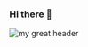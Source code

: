 ### Hi there 👋


<!--
**Keelen-Fisher/Keelen-Fisher** is a ✨ _special_ ✨ repository because its `README.md` (this file) appears on your GitHub profile.

Here are some ideas to get you started:

- 🔭 I’m currently working on ...
- 🌱 I’m currently learning ...
- 👯 I’m looking to collaborate on ...
- 🤔 I’m looking for help with ...
- 💬 Ask me about ...
- 📫 How to reach me: ...
- 😄 Pronouns: ...
- ⚡ Fun fact: ...
-->


![my great header](Keelen-Fisher.png)

<p align="center> <a href = "https://www.linkedin.com/in/keelen-fisher-b63766148/" 